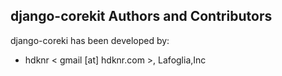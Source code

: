 ## django-corekit Authors and Contributors

django-coreki has been developed by:

 * hdknr < gmail [at] hdknr.com >, Lafoglia,Inc
